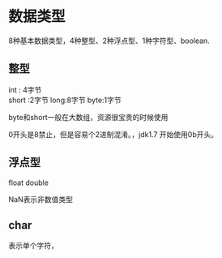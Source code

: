 # 数据类型

8种基本数据类型，4种整型、2种浮点型、1种字符型、boolean.

## 整型

int : 4字节  
short :2字节
long:8字节
byte:1字节

byte和short一般在大数组，资源很宝贵的时候使用

0开头是8禁止，但是容易个2进制混淆。，jdk1.7 开始使用0b开头。

## 浮点型

float double

NaN表示非数值类型

## char

表示单个字符，

